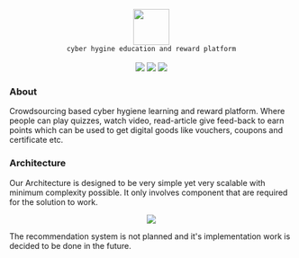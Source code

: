 <p align="center">
  <img height="64px" src="https://i.imgur.com/A3aif15.png" />
  <br />
  <code>cyber hygine education and reward platform</code>
  <br />
  <br />
  <img src="https://shields.io/badge/Mongoose-v6.4.6-red?style=flat" />
  <img src="https://shields.io/badge/NextJS-v12.2.2-222?style=flat" />
  <img src="https://shields.io/badge/Tailwind-v3.1.6-0ea5e9?style=flat" />
  <br />
</p>

### About
Crowdsourcing based cyber hygiene learning and reward platform. 
Where people can play quizzes, watch video, read-article give feed-back to earn 
points which can be used to get digital goods like vouchers, coupons and certificate etc.

### Architecture
Our Architecture is designed to be very simple yet very scalable with minimum complexity possible. It only involves component that are required for the solution to work.
<p align="center">
  <img src="./assets/architecture.svg"/>
</p>

The recommendation system is not planned and it's implementation work is decided to be done in the future.
